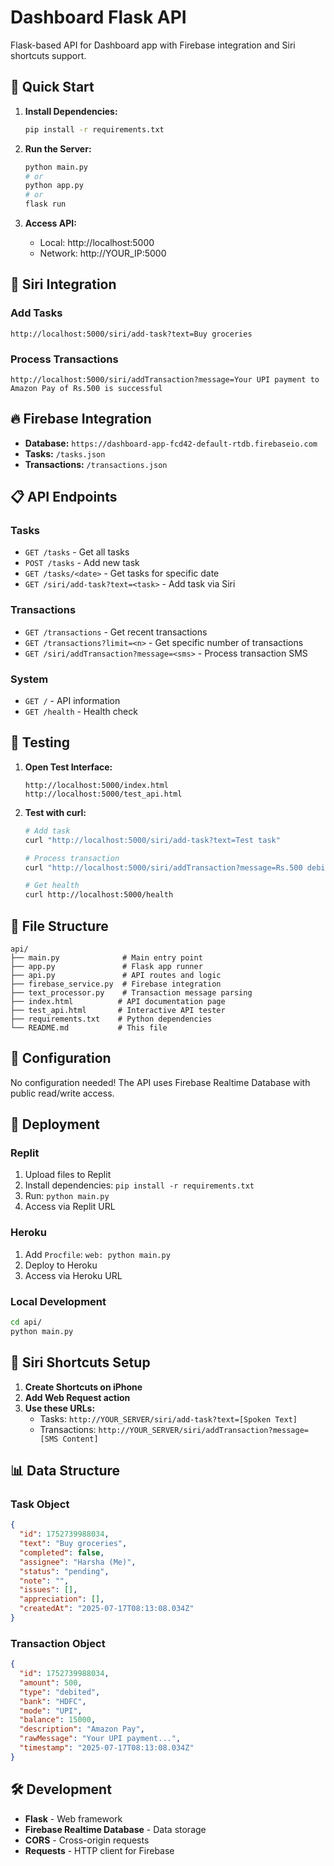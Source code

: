 # Dashboard Flask API

Flask-based API for Dashboard app with Firebase integration and Siri shortcuts support.

## 🚀 Quick Start

1. **Install Dependencies:**
   ```bash
   pip install -r requirements.txt
   ```

2. **Run the Server:**
   ```bash
   python main.py
   # or
   python app.py
   # or
   flask run
   ```

3. **Access API:**
   - Local: http://localhost:5000
   - Network: http://YOUR_IP:5000

## 📱 Siri Integration

### Add Tasks
```
http://localhost:5000/siri/add-task?text=Buy groceries
```

### Process Transactions
```
http://localhost:5000/siri/addTransaction?message=Your UPI payment to Amazon Pay of Rs.500 is successful
```

## 🔥 Firebase Integration

- **Database:** `https://dashboard-app-fcd42-default-rtdb.firebaseio.com`
- **Tasks:** `/tasks.json`
- **Transactions:** `/transactions.json`

## 📋 API Endpoints

### Tasks
- `GET /tasks` - Get all tasks
- `POST /tasks` - Add new task
- `GET /tasks/<date>` - Get tasks for specific date
- `GET /siri/add-task?text=<task>` - Add task via Siri

### Transactions
- `GET /transactions` - Get recent transactions
- `GET /transactions?limit=<n>` - Get specific number of transactions
- `GET /siri/addTransaction?message=<sms>` - Process transaction SMS

### System
- `GET /` - API information
- `GET /health` - Health check

## 🧪 Testing

1. **Open Test Interface:**
   ```
   http://localhost:5000/index.html
   http://localhost:5000/test_api.html
   ```

2. **Test with curl:**
   ```bash
   # Add task
   curl "http://localhost:5000/siri/add-task?text=Test task"
   
   # Process transaction
   curl "http://localhost:5000/siri/addTransaction?message=Rs.500 debited from HDFC Bank"
   
   # Get health
   curl http://localhost:5000/health
   ```

## 📁 File Structure

```
api/
├── main.py              # Main entry point
├── app.py               # Flask app runner
├── api.py               # API routes and logic
├── firebase_service.py  # Firebase integration
├── text_processor.py    # Transaction message parsing
├── index.html          # API documentation page
├── test_api.html       # Interactive API tester
├── requirements.txt    # Python dependencies
└── README.md           # This file
```

## 🔧 Configuration

No configuration needed! The API uses Firebase Realtime Database with public read/write access.

## 🚀 Deployment

### Replit
1. Upload files to Replit
2. Install dependencies: `pip install -r requirements.txt`
3. Run: `python main.py`
4. Access via Replit URL

### Heroku
1. Add `Procfile`: `web: python main.py`
2. Deploy to Heroku
3. Access via Heroku URL

### Local Development
```bash
cd api/
python main.py
```

## 🎯 Siri Shortcuts Setup

1. **Create Shortcuts on iPhone**
2. **Add Web Request action**
3. **Use these URLs:**
   - Tasks: `http://YOUR_SERVER/siri/add-task?text=[Spoken Text]`
   - Transactions: `http://YOUR_SERVER/siri/addTransaction?message=[SMS Content]`

## 📊 Data Structure

### Task Object
```json
{
  "id": 1752739988034,
  "text": "Buy groceries",
  "completed": false,
  "assignee": "Harsha (Me)",
  "status": "pending",
  "note": "",
  "issues": [],
  "appreciation": [],
  "createdAt": "2025-07-17T08:13:08.034Z"
}
```

### Transaction Object
```json
{
  "id": 1752739988034,
  "amount": 500,
  "type": "debited",
  "bank": "HDFC",
  "mode": "UPI",
  "balance": 15000,
  "description": "Amazon Pay",
  "rawMessage": "Your UPI payment...",
  "timestamp": "2025-07-17T08:13:08.034Z"
}
```

## 🛠️ Development

- **Flask** - Web framework
- **Firebase Realtime Database** - Data storage
- **CORS** - Cross-origin requests
- **Requests** - HTTP client for Firebase